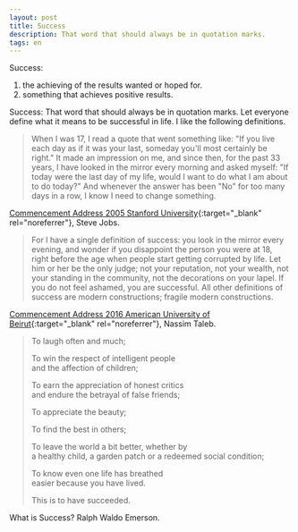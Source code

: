 ```yaml
---
layout: post
title: Success
description: That word that should always be in quotation marks.
tags: en
---
```


Success:
1. the achieving of the results wanted or hoped for.
2. something that achieves positive results.

Success: That word that should always be in quotation marks. Let everyone
define what it means to be successful in life. I like the following definitions.


> When I was 17, I read a quote that went something like: "If you live each day
> as if it was your last, someday you'll most certainly be right." It made an
> impression on me, and since then, for the past 33 years, I have looked in the
> mirror every morning and asked myself: "If today were the last day of my life,
> would I want to do what I am about to do today?" And whenever the answer has
> been "No" for too many days in a row, I know I need to change something.

[Commencement Address 2005 Stanford University][1]{:target="_blank" rel="noreferrer"}, Steve Jobs.


> For I have a single definition of success: you look in the mirror every
> evening, and wonder if you disappoint the person you were at 18, right before
> the age when people start getting corrupted by life. Let him or her be the only
> judge; not your reputation, not your wealth, not your standing in the
> community, not the decorations on your lapel. If you do not feel ashamed, you
> are successful. All other definitions of success are modern constructions;
> fragile modern constructions.

[Commencement Address 2016 American University of Beirut][2]{:target="_blank" rel="noreferrer"}, Nassim Taleb.


> To laugh often and much;
>
> To win the respect of intelligent people  
> and the affection of children;
>
> To earn the appreciation of honest critics  
> and endure the betrayal of false friends;
>
> To appreciate the beauty;
>
> To find the best in others;
>
> To leave the world a bit better, whether by  
> a healthy child, a garden patch or a redeemed social condition;
>
> To know even one life has breathed  
> easier because you have lived.
>
> This is to have succeeded.

What is Success? Ralph Waldo Emerson.


[1]: https://youtu.be/UF8uR6Z6KLc
[2]: https://youtu.be/Fzmr3urk28I
